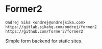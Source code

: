 # Former2

    Ondrej Sika <ondrej@ondrejsika.com>
    https://gitlab.sikahq.com/ondrej/former2
    https://github.com/former2/former2

Simple form backend for static sites.
